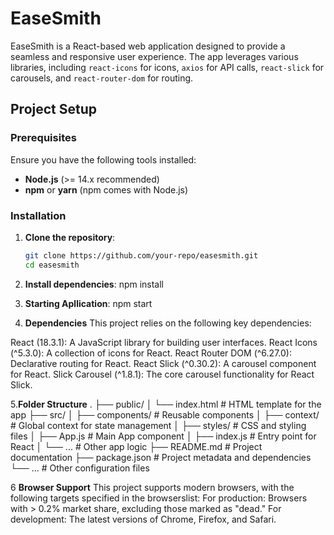 # EaseSmith

EaseSmith is a React-based web application designed to provide a seamless and responsive user experience. The app leverages various libraries, including `react-icons` for icons, `axios` for API calls, `react-slick` for carousels, and `react-router-dom` for routing.

## Project Setup

### Prerequisites

Ensure you have the following tools installed:

- **Node.js** (>= 14.x recommended)
- **npm** or **yarn** (npm comes with Node.js)

### Installation

1. **Clone the repository**:

   ```bash
   git clone https://github.com/your-repo/easesmith.git
   cd easesmith
   ```

2. **Install dependencies**:
   npm install
3. **Starting Apllication**:
   npm start
4. **Dependencies**
   This project relies on the following key dependencies:

React (18.3.1): A JavaScript library for building user interfaces.
React Icons (^5.3.0): A collection of icons for React.
React Router DOM (^6.27.0): Declarative routing for React.
React Slick (^0.30.2): A carousel component for React.
Slick Carousel (^1.8.1): The core carousel functionality for React Slick.

5.**Folder Structure**
.
├── public/
│ └── index.html # HTML template for the app
├── src/
│ ├── components/ # Reusable components
│ ├── context/ # Global context for state management
│ ├── styles/ # CSS and styling files
│ ├── App.js # Main App component
│ ├── index.js # Entry point for React
│ └── ... # Other app logic
├── README.md # Project documentation
├── package.json # Project metadata and dependencies
└── ... # Other configuration files

6 **Browser Support**
This project supports modern browsers, with the following targets specified in the browserslist:
For production: Browsers with > 0.2% market share, excluding those marked as "dead."
For development: The latest versions of Chrome, Firefox, and Safari.

